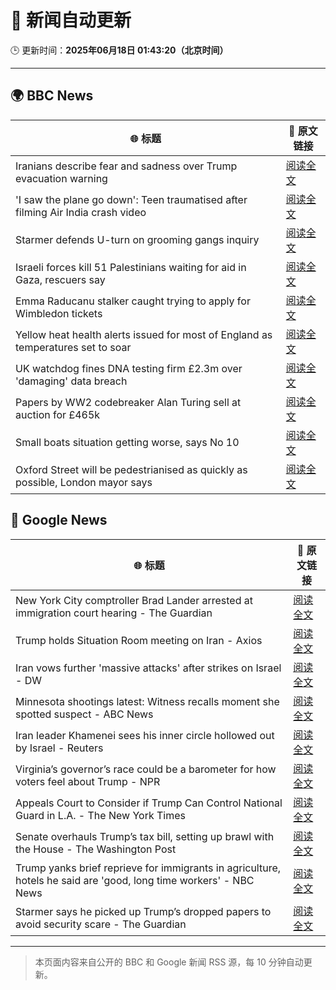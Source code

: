 # 🧠 新闻自动更新

🕒 更新时间：**2025年06月18日 01:43:20（北京时间）**

---

## 🌍 BBC News

| 🌐 标题 | 🔗 原文链接 |
|--------|-------------|
| Iranians describe fear and sadness over Trump evacuation warning | [阅读全文](https://www.bbc.com/news/articles/c3d19nm21kko) |
| 'I saw the plane go down': Teen traumatised after filming Air India crash video | [阅读全文](https://www.bbc.com/news/articles/c0l484l40gyo) |
| Starmer defends U-turn on grooming gangs inquiry | [阅读全文](https://www.bbc.com/news/articles/cvg1xje9wzlo) |
| Israeli forces kill 51 Palestinians waiting for aid in Gaza, rescuers say | [阅读全文](https://www.bbc.com/news/articles/c74zj9kv2xjo) |
| Emma Raducanu stalker caught trying to apply for Wimbledon tickets | [阅读全文](https://www.bbc.com/sport/tennis/articles/c74zjj14xvyo) |
| Yellow heat health alerts issued for most of England as temperatures set to soar | [阅读全文](https://www.bbc.com/news/articles/ce3n8kgdj50o) |
| UK watchdog fines DNA testing firm £2.3m over 'damaging' data breach | [阅读全文](https://www.bbc.com/news/articles/c4grggw4n56o) |
| Papers by WW2 codebreaker Alan Turing sell at auction for £465k | [阅读全文](https://www.bbc.com/news/articles/cew0lzgxd0xo) |
| Small boats situation getting worse, says No 10 | [阅读全文](https://www.bbc.com/news/articles/c39zk7pp29ko) |
| Oxford Street will be pedestrianised as quickly as possible, London mayor says | [阅读全文](https://www.bbc.com/news/articles/cy5e555g5qro) |

## 📰 Google News

| 🌐 标题 | 🔗 原文链接 |
|--------|-------------|
| New York City comptroller Brad Lander arrested at immigration court hearing - The Guardian | [阅读全文](https://news.google.com/rss/articles/CBMimgFBVV95cUxPbENaT2pUa2FxWkhlTU13WmY2X3lmRG94ak1zVl9UZnZNVi10V3cxcGw4cnk0R3Q0QmVDanEtRW1tYlBtak0tb2Z3SXJEOTBoV01MdHZVSUE0NGdKRmIxenNOWHp4OEZ0THNfTURnSVNDSkJpeDhrSzc0c3BISUt5NmtYc1BaeTVFVEhrU3RLZlgzV09sNTlBaXFR?oc=5) |
| Trump holds Situation Room meeting on Iran - Axios | [阅读全文](https://news.google.com/rss/articles/CBMigwFBVV95cUxPdHNZR3hDaGp3d3M1ZUZ5cTlQMzdqX295TFhsdFN3QVJLR0RuVktNWlZ2UlQtLVc3aG9LdzQwZC0zWnBpSVh4TWxSTzdRYldDQnE4NG9UTTFyUi04QUlTS3doNXJxUjRVQ0pzNEk4MUtQU3M1WlRUaHhqeDJKUmxuUy1WVQ?oc=5) |
| Iran vows further 'massive attacks' after strikes on Israel - DW | [阅读全文](https://news.google.com/rss/articles/CBMimAFBVV95cUxOVW9hWXB0Nlc3T1c2RmdBdGRGV1ZXUkQ5ZkM5MXd1aEQ0U2RmTjBnT1BmUlJRNjd2LXA3Rnh1dXplNlkwX0daVy1EajFGc1B3YW5UQmg4QUJEZ1BOek9lZHN6TnVEaVVodW1JbmsxVjFzOEVOdGlfTFJKYUFVS2N3cU83bkhhc3RfVDVDaDNCRUdGYXF5a3k2Ng?oc=5) |
| Minnesota shootings latest: Witness recalls moment she spotted suspect - ABC News | [阅读全文](https://news.google.com/rss/articles/CBMikAFBVV95cUxQcGRRN0JYLU9BMG1LZ2NFRl9EMU5OdnJnV1d5eDhlZjVNcWN3TXhwbjNET0JOcnNzNUVfVW1mNEg2ejNhc0ZPa3JCc0pLZG84dUhYZHNCWTk3c3pna0k0RktvVlRmdEZXRWtpOXhCREpiZW43SUh1aU8waTBBbE5pQ1YxeFAwRjNUdlNxM1ltd0PSAZYBQVVfeXFMTlpZU2JOMkRLdVVHS2FrMTVkQ3liZ3FyZzJKQ2VGYkJoTFRsMzVkcHJsNjE5bGt6eGFJTkpGc3cyb3RUd3NqT1FGY29DMjQ5bEQtRTlvd2ZfelBpdDREQXRiZW5GUHdRSktGNnJxNjVQUzJmcHI2WEhVSjh2MlFmVC0wcFR2eml6U1laYVQwYzBMN1ctQWN3?oc=5) |
| Iran leader Khamenei sees his inner circle hollowed out by Israel - Reuters | [阅读全文](https://news.google.com/rss/articles/CBMiuwFBVV95cUxPNDFYazhGZHF2VHc5RUNtTklnSGdzcldDZ0JSU00zeHlDVEV4RmFaVERUbjEtSUJxdmF4MEU1SXNpSDdVWkJDQ2xWZFc4RzlobmluWHpDSUp5ZWo4Z1VTNzU2Q1prckIxZ1FYY055NWVGeFg3UzhBb04xWnMwUVpiQ3N0WW5IX2d2YzQ5UUpLX0ZrdEpwNWFjTUUwR3ZlV0ZiMUtJNExfdFlmbUUyMmY1Yk93XzVOV2ladUF3?oc=5) |
| Virginia’s governor’s race could be a barometer for how voters feel about Trump - NPR | [阅读全文](https://news.google.com/rss/articles/CBMivwFBVV95cUxQejFwT0duN0FOYlpxTkswNjRMck9PUHlvNWFWdkFpRGFKVzdHcVpfX3NDbzNFM09sMlliQWxjUHVBWHh6THZrOWdrVUQtMDhWNDRQOXhUQTVLM3prc3paLW13NWYwLWFEV3VyRUNsVUo3eHc1VlFtdHZsVjJtN0hCOEVFanNuYVhGUUpXMi1ENjlXNmNxd01yY21IYnZpU2pRZ3h6UE1WQUJzaWEteVBWN3ZCM3VIbzRBdkVOVkhUYw?oc=5) |
| Appeals Court to Consider if Trump Can Control National Guard in L.A. - The New York Times | [阅读全文](https://news.google.com/rss/articles/CBMigAFBVV95cUxNUmpPQVkzQ2Jpd1E1bGFOZkcxRXZJamQ3YVlUdWNGZUdzNFVzRDl4UTlKb19jUll5Qzl0dlVjdWZ2TURSTDdsNXFwdmlpN08tM1F0eUZXYjZGYVBBdXNSd1g3V2o4MkxVektfSldxY253OUVfQ0FWNWZLNEJITm9ZdQ?oc=5) |
| Senate overhauls Trump’s tax bill, setting up brawl with the House - The Washington Post | [阅读全文](https://news.google.com/rss/articles/CBMipAFBVV95cUxNZmZ1OTZ5TVRnLWNwTlh2ZGxpYjl0QWxmc0JOcUo1SG9YVDdHbmRKdHhyeDdGZElVZmgyeTlINm0wSzh0SlBqdi1TRUsxZjdaRzA2a0JJZ1AtdEp0SmpsR0hEaGg2eHhxVHJiRm9KV3hwZ3RiZVNKVjJVUi02SmNqanFZU2RnWXNIOUxCYVdRc2xiT2JMR1d5emk5RGJqSWRXYmNMRA?oc=5) |
| Trump yanks brief reprieve for immigrants in agriculture, hotels he said are 'good, long time workers' - NBC News | [阅读全文](https://news.google.com/rss/articles/CBMingFBVV95cUxNMmdsYXRIbUJUcWV6cXNHdmZwcXBxd1doUElNU2REczQ5c3BUNkNJclYyYmtRVkpRN2JaeXN3TGY5VnNQWnlGeTBZTWRJcTJZQ0RGTkxwaGsyXzJzZ2hFdzBndzVLSms0SWlPRkJBQ2FZZVcyUWdtWVI2ZTdyczI5RVBZcWVaZ2RDRVpSaXF2RnRKWVJUaEdWQURyUFFyUdIBVkFVX3lxTE9uMmppOWhNZVBhbUxMNWJMVUdQekdXTjV2cjJScG5Zdjd5ZE1ldC0zVkFtNFFnSFBGd3hiREszdm44bkQ5MTVTb1ZBa1V4S3o0M3hkUkZ3?oc=5) |
| Starmer says he picked up Trump’s dropped papers to avoid security scare - The Guardian | [阅读全文](https://news.google.com/rss/articles/CBMipAFBVV95cUxPTXRSbGtSeDVFbzkxN1JxUTV2U3lpdmRNRFBPUnBCdVY5dHRBMTMwQm4wR3BDclpqeEhmdjVka0Z1YmJFYzcxT2hYQ0ZzVVVOeC1EUlBTeDJxTzFyUkxzSWRDM090anFQZ19vWG5YVjBxQXNHVzhrdlAyZ2kzSC1MUzdUajBpTlZzRUo0MjdMMkRsbnN2REYyZnFGUGFodmJHdGZLRQ?oc=5) |

---
> 本页面内容来自公开的 BBC 和 Google 新闻 RSS 源，每 10 分钟自动更新。